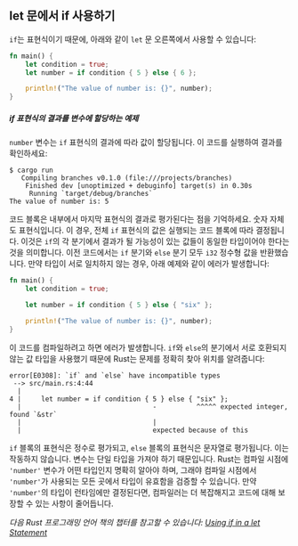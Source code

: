 ## let 문에서 if 사용하기

`if`는 표현식이기 때문에, 아래와 같이 `let` 문 오른쪽에서 사용할 수 있습니다:

```rust
fn main() {
    let condition = true;
    let number = if condition { 5 } else { 6 };

    println!("The value of number is: {}", number);
}
```
##### if 표현식의 결과를 변수에 할당하는 예제

`number` 변수는 `if` 표현식의 결과에 따라 값이 할당됩니다. 이 코드를 실행하여 결과를 확인하세요:

```text
$ cargo run
   Compiling branches v0.1.0 (file:///projects/branches)
    Finished dev [unoptimized + debuginfo] target(s) in 0.30s
     Running `target/debug/branches`
The value of number is: 5
```

코드 블록은 내부에서 마지막 표현식의 결과로 평가된다는 점을 기억하세요. 숫자 자체도 표현식입니다. 이 경우, 전체 `if` 표현식의 값은 실행되는 코드 블록에 따라 결정됩니다. 이것은 `if`의 각 분기에서 결과가 될 가능성이 있는 값들이 동일한 타입이어야 한다는 것을 의미합니다. 이전 코드에서는 `if` 분기와 `else` 분기 모두 `i32` 정수형 값을 반환했습니다. 만약 타입이 서로 일치하지 않는 경우, 아래 예제와 같이 에러가 발생합니다:

```rust
fn main() {
    let condition = true;

    let number = if condition { 5 } else { "six" };

    println!("The value of number is: {}", number);
}
```

이 코드를 컴파일하려고 하면 에러가 발생합니다. `if`와 `else`의 분기에서 서로 호환되지 않는 값 타입을 사용했기 때문에 Rust는 문제를 정확히 찾아 위치를 알려줍니다:

```text
error[E0308]: `if` and `else` have incompatible types
 --> src/main.rs:4:44
  |
4 |     let number = if condition { 5 } else { "six" };
  |                                 -          ^^^^^ expected integer, found `&str`
  |                                 |
  |                                 expected because of this
```

`if` 블록의 표현식은 정수로 평가되고, `else` 블록의 표현식은 문자열로 평가됩니다. 이는 작동하지 않습니다. 변수는 단일 타입을 가져야 하기 때문입니다. Rust는 컴파일 시점에 `'number'` 변수가 어떤 타입인지 명확히 알아야 하며, 그래야 컴파일 시점에서 `'number'`가 사용되는 모든 곳에서 타입이 유효함을 검증할 수 있습니다. 만약 `'number'`의 타입이 런타임에만 결정된다면, 컴파일러는 더 복잡해지고 코드에 대해 보장할 수 있는 사항이 줄어듭니다.

_다음 Rust 프로그래밍 언어 책의 챕터를 참고할 수 있습니다: [Using if in a let Statement](https://doc.rust-lang.org/stable/book/ch03-05-control-flow.html#using-if-in-a-let-statement)_
